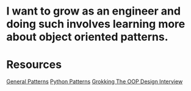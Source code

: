 # I want to grow as an engineer and doing such involves learning more about object oriented patterns.


# Resources
[General Patterns](https://www.oodesign.com/)
[Python Patterns](https://python-patterns.guide/)
[Grokking The OOP Design Interview](https://github.com/tssovi/grokking-the-object-oriented-design-interview)

